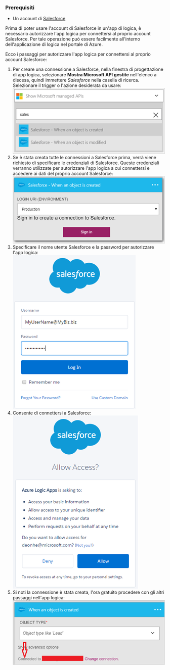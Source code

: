 ### <a name="prerequisites"></a>Prerequisiti

- Un account di [Salesforce](https://salesforce.com)  


Prima di poter usare l'account di Salesforce in un'app di logica, è necessario autorizzare l'app logica per connettersi al proprio account Salesforce. Per tale operazione può essere facilmente all'interno dell'applicazione di logica nel portale di Azure.  

Ecco i passaggi per autorizzare l'app logica per connettersi al proprio account Salesforce:  
1. Per creare una connessione a Salesforce, nella finestra di progettazione di app logica, selezionare **Mostra Microsoft API gestite** nell'elenco a discesa, quindi immettere *Salesforce* nella casella di ricerca. Selezionare il trigger o l'azione desiderata da usare:  
![Immagine di connessione Salesforce 1](./media/connectors-create-api-salesforce/salesforce-1.png)  
2. Se è stata creata tutte le connessioni a Salesforce prima, verrà viene richiesto di specificare le credenziali di Salesforce. Queste credenziali verranno utilizzate per autorizzare l'app logica a cui connettersi e accedere ai dati del proprio account Salesforce:  
![Immagine di connessione Salesforce 2](./media/connectors-create-api-salesforce/salesforce-2.png)  
3. Specificare il nome utente Salesforce e la password per autorizzare l'app logica:  
 ![Immagine di connessione Salesforce 3](./media/connectors-create-api-salesforce/salesforce-3.png)  
4. Consente di connettersi a Salesforce:  
![Immagine di connessione Salesforce 4](./media/connectors-create-api-salesforce/salesforce-4.png)  
5. Si noti la connessione è stata creata, l'ora gratuito procedere con gli altri passaggi nell'app logica:  
![Immagine di connessione Salesforce 5](./media/connectors-create-api-salesforce/salesforce-5.png)  
